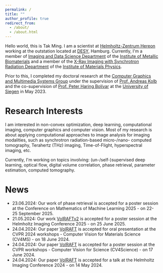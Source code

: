```yaml
---
permalink: /
title: ""
author_profile: true
redirect_from: 
  - /about/
  - /about.html
---
```


Hello world, this is Tak Ming. I am a scientist at [Helmholtz-Zentrum Hereon](https://www.hereon.de/index.php.en) working at the outstation located at [DESY](https://www.desy.de/index_eng.html), Hamburg.
Currently, I'm a member of [Imaging and Data Science Department](https://www.hereon.de/institutes/metallic_biomaterials/imaging_and_data_science/index.php.en) of the [Institute of Metallic Biomaterials](https://www.hereon.de/institutes/metallic_biomaterials/index.php.en) and a member of the [X-Ray Imaging with Synchrotron Radiation Department](https://www.hereon.de/institutes/materials_physics/team/index.php.en) of the [Institute of Materials Physics](https://www.hereon.de/institutes/materials_physics/index.php.en).

Prior to this, I completed my doctoral research at the [Computer Graphics and Multimedia Systems Group](https://www.cg.informatik.uni-siegen.de/en) under the supervision of [Prof. Andreas Kolb](https://www.cg.informatik.uni-siegen.de/en/kolb-andreas) and the co-supervision of [Prof. Peter Haring Bolívar](https://www.hqe.eti.uni-siegen.de/en/member.html) at the [University of Siegen](https://www.uni-siegen.de) in May 2023.

Research Interests
======
I am interested in non-convex optimization, deep learning, computational imaging, computer graphics and computer vision.
Most of my research is about applying computational approaches to image analysis for imaging modalities, such as synchrotron radiation-based micro-/nano- computed tomography, Terahertz (THz) imaging, Time-of-Flight, hyperspectral imaging, etc.

Currently, I'm working on topics involving: (un-/self-)supervised deep learning, optical flow, digital volume correlation, phase retrieval, parameter estimation, computed tomography.

News
======
- 23.06.2024: Our work of phase retrieval is accepted for a poster session at the Conference on Mathematics of Machine Learning 2025 - on 22-25 September 2025.
- 21.05.2024: Our work [VolRAFTv2](/talks/2025-06-25-HelmholtzImaging) is accepted for a poster session at the Helmholtz Imaging Conference 2025 - on 25 June 2025.
- 24.04.2024: Our paper [VolRAFT](/publication/2024-wong2024volraft) is accepted for oral presentation at the CVPR 2024 workshops - Computer Vision for Materials Science (CV4MS) - on 18 June 2024.
- 24.04.2024: Our paper [VolRAFT](/publication/2024-wong2024volraft) is accepted for a poster session at the CVPR workshops - Computer Vision for Science (CV4Science) - on 17 June 2024.
- 24.04.2024: Our paper [VolRAFT](/publication/2024-wong2024volraft) is accepted for a talk at the Helmholtz Imaging Conference 2024 - on 14 May 2024.
